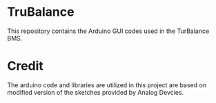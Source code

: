# TruBalance

This repository contains the Arduino GUI codes used in the TurBalance BMS.




# Credit

The arduino code and libraries are utilized in this project are based on modified version of the sketches provided by Analog Devcies. 
